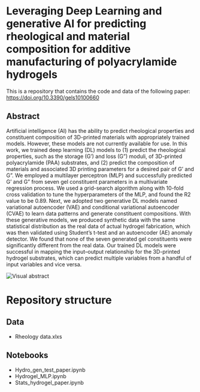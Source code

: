 # Leveraging Deep Learning and generative AI for predicting rheological and material composition for additive manufacturing of polyacrylamide hydrogels

This is a repository that contains the code and data of the following paper: https://doi.org/10.3390/gels10100660

## Abstract
Artificial intelligence (AI) has the ability to predict rheological properties and constituent composition of 3D-printed materials with appropriately trained models. However, these models are not currently available for use. In this work, we trained deep learning (DL) models to (1) predict the rheological properties, such as the storage (G’) and loss (G”) moduli, of 3D-printed polyacrylamide (PAA) substrates, and (2) predict the composition of materials and associated 3D printing parameters for a desired pair of G’ and G”. We employed a multilayer perceptron (MLP) and successfully predicted G’ and G” from seven gel constituent parameters in a multivariate regression process. We used a grid-search algorithm along with 10-fold cross validation to tune the hyperparameters of the MLP, and found the R2 value to be 0.89. Next, we adopted two generative DL models named variational autoencoder (VAE) and conditional variational autoencoder (CVAE) to learn data patterns and generate constituent compositions. With these generative models, we produced synthetic data with the same statistical distribution as the real data of actual hydrogel fabrication, which was then validated using Student’s t-test and an autoencoder (AE) anomaly detector. We found that none of the seven generated gel constituents were significantly different from the real data. Our trained DL models were successful in mapping the input–output relationship for the 3D-printed hydrogel substrates, which can predict multiple variables from a handful of input variables and vice versa.  

![Visual abstract](/asbtract_graphical.png)

# Repository structure

## Data
- Rheology data.xlxs

## Notebooks
- Hydro_gen_test_paper.ipynb
- Hydrogel_MLP.ipynb
- Stats_hydrogel_paper.ipynb
